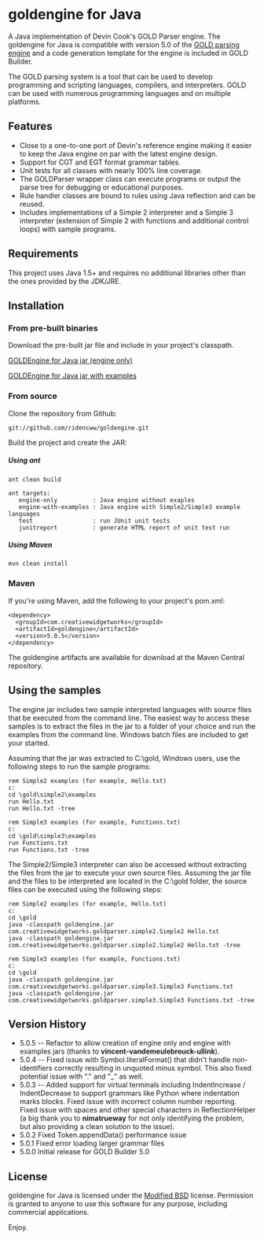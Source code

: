 # goldengine for Java

A Java implementation of Devin Cook's GOLD Parser engine. The goldengine for Java is compatible with version 5.0 of the [GOLD parsing engine][1] and a code generation template for the engine is included in GOLD Builder.

The GOLD parsing system is a tool that can be used to develop programming and scripting languages, compilers, and interpreters. GOLD can be used with numerous programming languages and on multiple platforms.

## Features

- Close to a one-to-one port of Devin's reference engine making it easier to
keep the Java engine on par with the latest engine design.
- Support for CGT and EGT format grammar tables.
- Unit tests for all classes with nearly 100% line coverage. 
- The GOLDParser wrapper class can execute programs or output the parse tree for
debugging or educational purposes.
- Rule handler classes are bound to rules using Java reflection and can be reused.
- Includes implementations of a Simple 2 interpreter and a Simple 3 interpreter
(extension of Simple 2 with functions and additional control loops) with sample
programs.

## Requirements

This project uses Java 1.5+ and requires no additional libraries other than the ones provided by the JDK/JRE.

## Installation

### From pre-built binaries
Download the pre-built jar file and include in your project's classpath.

[GOLDEngine for Java jar (engine only)][2]

[GOLDEngine for Java jar with examples][4]


### From source

Clone the repository from Github:

    git://github.com/ridencww/goldengine.git

Build the project and create the JAR:

##### Using ant
    ant clean build

    ant targets:
       engine-only          : Java engine without exaples
       engine-with-examples : Java engine with Simple2/Simple3 example languages
       test                 : run JUnit unit tests
       junitreport          : generate HTML report of unit test run 

##### Using Maven
    mvn clean install


### Maven

If you're using Maven, add the following to your project's pom.xml:

    <dependency>
      <groupId>com.creativewidgetworks</groupId>
      <artifactId>goldengine</artifactId>
      <version>5.0.5</version>
    </dependency>

The goldengine artifacts are available for download at the Maven Central repository.

## Using the samples

The engine jar includes two sample interpreted languages with source files that be executed from the command line. The easiest way to access these samples is to extract the files in the jar to a folder of your choice and run the examples from the command line. Windows batch files are included to get your started.

Assuming that the jar was extracted to C:\gold, Windows users, use the following steps to run the sample programs:

    rem Simple2 examples (for example, Hello.txt)
    c:
    cd \gold\simple2\examples
    run Hello.txt
    run Hello.txt -tree
    
    rem Simple3 examples (for example, Functions.txt)
    c:
    cd \gold\simple3\examples
    run Functions.txt
    run Functions.txt -tree

The Simple2/Simple3 interpreter can also be accessed without extracting the files from the jar to execute your own source files.  Assuming the jar file and the files to be interpreted are located in the C:\gold folder, the source files can be executed using the following steps:

    rem Simple2 examples (for example, Hello.txt)
    c:
    cd \gold
    java -classpath goldengine.jar com.creativewidgetworks.goldparser.simple2.Simple2 Hello.txt
    java -classpath goldengine.jar com.creativewidgetworks.goldparser.simple2.Simple2 Hello.txt -tree

    rem Simple3 examples (for example, Functions.txt)
    c:
    cd \gold
    java -classpath goldengine.jar com.creativewidgetworks.goldparser.simple3.Simple3 Functions.txt
    java -classpath goldengine.jar com.creativewidgetworks.goldparser.simple3.Simple3 Functions.txt -tree 
    
## Version History

 
 - 5.0.5 -- Refactor to allow creation of engine only and engine with examples jars (thanks to **vincent-vandemeulebrouck-ullink**).
 - 5.0.4 
 -- Fixed issue with Symbol.literalFormat() that didn't handle non-identifiers correctly resulting in unquoted minus symbol. This also fixed potential issue with "." and "_" as well.
 - 5.0.3 
 -- Added support for virtual terminals including IndentIncrease / IndentDecrease to support grammars like Python where indentation marks blocks. Fixed issue with incorrect column number reporting. Fixed issue with spaces and other special characters in ReflectionHelper (a big thank you to **nimatrueway** for not only identifying the problem, but also providing a clean solution to the issue).
 - 5.0.2 Fixed Token.appendData() performance issue
 - 5.0.1 Fixed error loading larger grammar files
 - 5.0.0 Initial release for GOLD Builder 5.0

    
## License

goldengine for Java is licensed under the [Modified BSD][3] license. Permission is granted to anyone to use this software for any purpose, including commercial applications.

Enjoy.


  [1]: http://goldparser.org
  [2]: https://creativewidgetworks.com/public/files/goldengine/goldengine-5.0.5.jar
  [3]: http://www.opensource.org/licenses/BSD-3-Clause
  [4]: https://creativewidgetworks.com/public/files/goldengine/goldengine-examples-5.0.5.jar
  
  